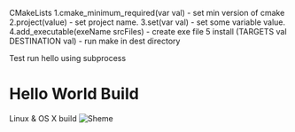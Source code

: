 CMakeLists
1.cmake_minimum_required(var val) - set min version of cmake
2.project(value) - set project name.
3.set(var val) - set some variable value.
4.add_executable(exeName srcFiles) - create exe file
5 install (TARGETS val DESTINATION val) - run make in dest directory

Test run hello using subprocess

# Hello World Build
Linux & OS X build ![Sheme](https://travis-ci.org/vasilenko-alexander/hello.svg?branch=master)
